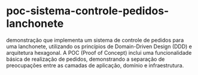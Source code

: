 # poc-sistema-controle-pedidos-lanchonete
 demonstração que implementa um sistema de controle de pedidos para uma lanchonete, utilizando os princípios de Domain-Driven Design (DDD) e arquitetura hexagonal. A POC (Proof of Concept) inclui uma funcionalidade básica de realização de pedidos, demonstrando a separação de preocupações entre as camadas de aplicação, domínio e infraestrutura.
